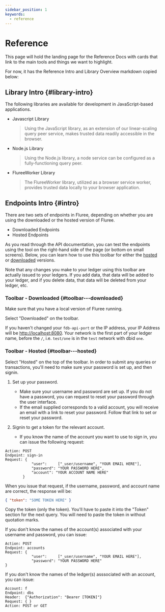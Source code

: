 ```yaml
---
sidebar_position: 1
keywords:
  - reference
---
```


# Reference

This page will hold the landing page for the Reference Docs with cards that link to the main tools and things we want to highlight.

For now, it has the Reference Intro and Library Overview markdown copied below:

## Library Intro {#library-intro}

The following libraries are available for development in JavaScript-based applications.

- Javascript Library

  > Using the JavaScript library, as an extension of our linear-scaling query peer service, makes trusted data readily accessible in the browser.

- Node.js Library

  > Using the Node.js library, a node service can be configured as a fully-functioning query peer.

- FlureeWorker Library
  > The FlureeWorker library, utilized as a browser service worker, provides trusted data locally to your browser application.

## Endpoints Intro {#intro}

There are two sets of endpoints in Fluree, depending on whether you are using the downloaded or the hosted version of Fluree.

- Downloaded Endpoints
- Hosted Endpoints

As you read through the API documentation, you can test the endpoints using the tool on the right-hand side of the page (or bottom on small screens). Below, you can learn how to use this toolbar for either the [hosted](#using-the-toolbar-hosted) or [downloaded](#using-the-toolbar-downloaded) versions.

Note that any changes you make to your ledger using this toolbar are actually issued to your ledgers. If you add data, that data will be added to your ledger, and if you delete data, that data will be deleted from your ledger, etc.

### Toolbar - Downloaded {#toolbar---downloaded}

Make sure that you have a local version of Fluree running.

Select "Downloaded" on the toolbar.

If you haven't changed your `fdb-api-port` or the IP address, your IP Address will be <http://localhost:8080>. Your network is the first part of your ledger name, before the `/`, i.e. `test/one` is in the `test` network with dbid `one`.

### Toolbar - Hosted {#toolbar---hosted}

Select "Hosted" on the top of the toolbar. In order to submit any queries or transactions, you'll need to make sure your password is set up, and then signin.

1. Set up your password.
   - Make sure your username and password are set up. If you do not have a password, you can request to reset your password through the user interface.
   - If the email supplied corresponds to a valid account, you will receive an email with a link to reset your password. Follow that link to set or reset your password.
2. Signin to get a token for the relevant account.

   - If you know the name of the account you want to use to sign in, you can issue the following request:

```http
Action: POST
Endpoint: sign-in
Request: {
            "user":     ["_user/username", "YOUR EMAIL HERE"],
            "password": "YOUR PASSWORD HERE",
            "account": "YOUR ACCOUNT NAME HERE"
        }
```

When you issue that request, if the username, password, and account name are correct, the response will be:

```json
{ "token": "SOME TOKEN HERE" }
```

Copy the token (only the token). You'll have to paste it into the "Token" section for the next query. You will need to paste the token in without quotation marks.

If you don't know the names of the account(s) associated with your username and password, you can issue:

```http
Action: POST
Endpoint: accounts
Request: {
            "user":     ["_user/username", "YOUR EMAIL HERE"],
            "password": "YOUR PASSWORD HERE"
}
```

If you don't know the names of the ledger(s) asssociated with an account, you can issue:

```http
Account: f
Endpoint: dbs
Header:  {"Authorization": "Bearer [TOKEN]"}
Request: { }
Action: POST or GET
```
